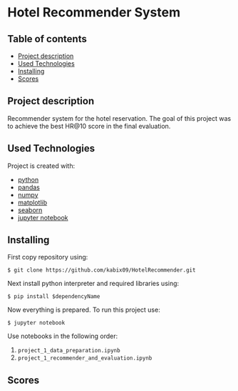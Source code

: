 # Hotel Recommender System

## Table of contents
* [Project description](#project-description)
* [Used Technologies](#used-technologies)
* [Installing](#installing)
* [Scores](#scores)

## Project description
Recommender system for the hotel reservation. The goal of this project was to achieve the best HR@10 score in the final evaluation.

## Used Technologies
Project is created with:
* [python](https://pl.python.org/)
* [pandas](https://pandas.pydata.org/)
* [numpy](https://numpy.org/)
* [matplotlib](https://matplotlib.org/)
* [seaborn](https://seaborn.pydata.org/)
* [jupyter notebook](https://jupyter.org/)

## Installing
First copy repository using:
```
$ git clone https://github.com/kabix09/HotelRecommender.git
```

Next install python interpreter and required libraries using:
```
$ pip install $dependencyName
```

Now everything is prepared. To run this project use:
```
$ jupyter notebook
```

Use notebooks in the following order: 
1. `project_1_data_preparation.ipynb`
2. `project_1_recommender_and_evaluation.ipynb`


## Scores
